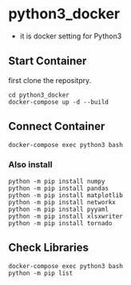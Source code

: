 # python3_docker

* it is docker setting for Python3

## Start Container

first clone the repositpry.

```
cd python3_docker
docker-compose up -d --build
```

## Connect Container

```
docker-compose exec python3 bash
```

### Also install

```
python -m pip install numpy
python -m pip install pandas
python -m pip install matplotlib
python -m pip install networkx
python -m pip install pyyaml
python -m pip install xlsxwriter
python -m pip install tornado
```

## Check Libraries

```
docker-compose exec python3 bash
python -m pip list
```
